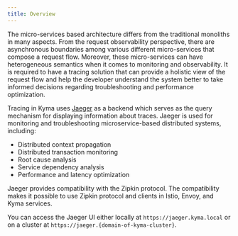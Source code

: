 ```yaml
---
title: Overview
---
```


The micro-services based architecture differs from the traditional monoliths in many aspects. From the request observability perspective, there are asynchronous boundaries among various different micro-services that compose a request flow. Moreover, these micro-services can have heterogeneous semantics when it comes to monitoring and observability. It is required to have a tracing solution that can provide a holistic view of the request flow and help the developer understand the system better to take informed decisions regarding troubleshooting and performance optimization.

Tracing in Kyma uses [Jaeger](https://www.jaegertracing.io/docs/) as a backend which serves as the query mechanism for displaying information about traces. Jaeger is used for monitoring and troubleshooting microservice-based distributed systems, including:

- Distributed context propagation
- Distributed transaction monitoring
- Root cause analysis
- Service dependency analysis
- Performance and latency optimization

Jaeger provides compatibility with the Zipkin protocol. The compatibility makes it possible to use Zipkin protocol and clients in Istio, Envoy, and Kyma services.

You can access the Jaeger UI either locally at `https://jaeger.kyma.local` or on a cluster at `https://jaeger.{domain-of-kyma-cluster}`. 
